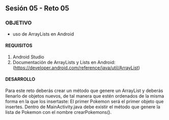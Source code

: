 ## Sesión 05 - Reto 05

### OBJETIVO 
 - uso de ArrayLists en Android

#### REQUISITOS 
1. Android Studio
2. Documentación de ArrayLists y Lists en Android: (https://developer.android.com/reference/java/util/ArrayList)

#### DESARROLLO
Para este reto deberás crear un método que genere un ArrayList y deberás llenarlo de objetos nuevos, de tal manera que estén ordenados de la misma forma en la que los insertaste: El primer Pokemon será el primer objeto que insertes. Dentro de MainActivity.java debe existir el método que genere la lista de Pokemon con el nombre crearPokemons(). 

